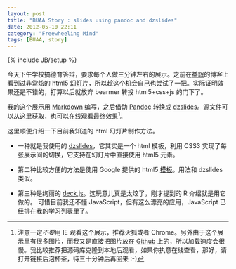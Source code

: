 ```yaml
---
layout: post
title: "BUAA Story : slides using pandoc and dzslides"
date: 2012-05-10 22:11
category: "Freewheeling Mind"
tags: [BUAA, story]
---
```

{% include JB/setup %}

今天下午学校搞德育答辩，要求每个人做三分钟左右的展示。之前在[益辉][yihui]的博客上看到过非常炫的
html5
[幻灯片][introR]，所以趁这个机会自己也尝试了一把。实际证明效果还是不错的，打算以后就放弃
bearmer 转投 html5+css+js 的门下了。

我的这个展示用 [Markdown][] 编写，之后借助 [Pandoc][] 转换成
[dzslides][]。源文件可以从[这里][src]获取，也可以[在线][online]观看最终效果[^1]。

这里顺便介绍一下目前我知道的 html 幻灯片制作方法。

* 一种就是我使用的 [dzslides][]，它其实是一个 html 模板，利用 CSS3
实现了每张展示间的切换，它支持在幻灯片中直接使用 html5 元素。

* 第二种比较方便的方法是使用 Google 提供的 html5 [模板][google]。用法和
dzslides 类似。

* 第三种是绚丽的 [deck.js][]。这玩意儿真是太炫了，刚才提到的 R 介绍就是用它做的。
可惜目前我还不懂 JavaScript，但有这么漂亮的应用，JavaScript
已经排在我的学习列表里了。

[^1]: 注意一定*不要*用 IE 观看这个展示，推荐火狐或者
Chrome。另外由于这个展示里有很多图片，而我又是直接把图片放在 [Github][src]
上的，所以加载速度会很慢。我比较推荐把源码库克隆到本地后观看，如果你执意在线查看，那好，请打开链接后泡杯茶，待三十分钟后再回来 :-)

   [yihui]: http://yihui.name/en/2012/04/fancy-html5-slides-with-knitr-and-pandoc/
   [introR]: http://inundata.org/R_talks/meetup/
   [Markdown]: http://markdown.tw/
   [Pandoc]: http://johnmacfarlane.net/pandoc/
   [dzslides]: http://paulrouget.com/dzslides/
   [google]: http://code.google.com/p/html5slides/ 
   [deck.js]: http://imakewebthings.com/deck.js/
   [src]: http://github.com/yangzetian/BUAA-Story
   [online]: http://yangzetian.github.com/BUAA-Story
